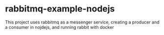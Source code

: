 # rabbitmq-example-nodejs
This project uses rabbitmq as a messenger service, creating a producer and a consumer in nojdejs, and running rabbit with docker
